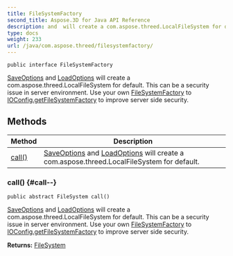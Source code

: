 ```yaml
---
title: FileSystemFactory
second_title: Aspose.3D for Java API Reference
description: and  will create a com.aspose.threed.LocalFileSystem for default.
type: docs
weight: 233
url: /java/com.aspose.threed/filesystemfactory/
---
```

```
public interface FileSystemFactory
```

[SaveOptions](../../com.aspose.threed/saveoptions) and [LoadOptions](../../com.aspose.threed/loadoptions) will create a com.aspose.threed.LocalFileSystem for default. This can be a security issue in server environment. Use your own [FileSystemFactory](../../com.aspose.threed/filesystemfactory) to [IOConfig.getFileSystemFactory](../../com.aspose.threed/ioconfig\#getFileSystemFactory) to improve server side security.
## Methods

| Method | Description |
| --- | --- |
| [call()](#call--) | [SaveOptions](../../com.aspose.threed/saveoptions) and [LoadOptions](../../com.aspose.threed/loadoptions) will create a com.aspose.threed.LocalFileSystem for default. |
### call() {#call--}
```
public abstract FileSystem call()
```


[SaveOptions](../../com.aspose.threed/saveoptions) and [LoadOptions](../../com.aspose.threed/loadoptions) will create a com.aspose.threed.LocalFileSystem for default. This can be a security issue in server environment. Use your own [FileSystemFactory](../../com.aspose.threed/filesystemfactory) to [IOConfig.getFileSystemFactory](../../com.aspose.threed/ioconfig\#getFileSystemFactory) to improve server side security.

**Returns:**
[FileSystem](../../com.aspose.threed/filesystem)
